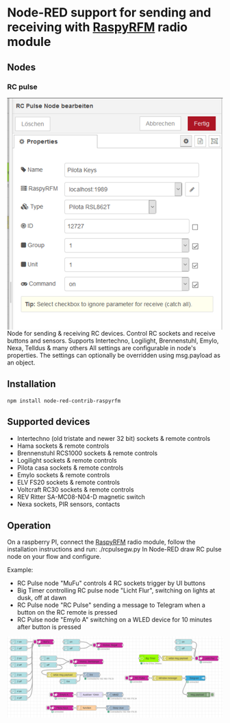 # Node-RED support for sending and receiving with [RaspyRFM] radio module
## Nodes
### RC pulse
<img src="images/rcpulse-properties.png"
     alt="RC pulse properties"
     style="float: left; margin-right: 250px;" />
Node for sending & receiving RC devices. Control RC sockets and receive buttons and sensors. Supports Intertechno, Logilight, Brennenstuhl, Emylo, Nexa, Telldus & many others
All settings are configurable in node's properties. The settings can optionally be overridden using msg.payload as an object.

## Installation
    npm install node-red-contrib-raspyrfm

## Supported devices
* Intertechno (old tristate and newer 32 bit) sockets & remote controls
* Hama sockets & remote controls
* Brennenstuhl RCS1000 sockets & remote controls
* Logilight sockets & remote controls
* Pilota casa sockets & remote controls
* Emylo sockets & remote controls
* ELV FS20 sockets & remote controls
* Voltcraft RC30 sockets & remote controls
* REV Ritter SA-MC08-N04-D magnetic switch
* Nexa sockets, PIR sensors, contacts

## Operation
On a raspberry PI, connect the [RaspyRFM] radio module, follow the installation instructions and run:
    ./rcpulsegw.py
In Node-RED draw RC pulse node on your flow and configure.

Example:
* RC Pulse node "MuFu" controls 4 RC sockets trigger by UI buttons
* Big Timer controlling RC pulse node "Licht Flur", switching on lights at dusk, off at dawn
* RC Pulse node "RC Pulse" sending a message to Telegram when a button on the RC remote is pressed
* RC Pulse node "Emylo A" switching on a WLED device for 10 minutes after button is pressed 

![Flow Example](images/RaspyRFM-Node-RED.png)

[RaspyRFM]:http://www.seegel-systeme.de/2015/09/02/ein-funkmodul-fuer-den-raspberry-raspyrfm/